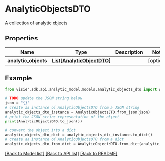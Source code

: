 # AnalyticObjectsDTO

A collection of analytic objects

## Properties

Name | Type | Description | Notes
------------ | ------------- | ------------- | -------------
**analytic_objects** | [**List[AnalyticObjectDTO]**](AnalyticObjectDTO.md) |  | [optional] 

## Example

```python
from visier.sdk.api.analytic_model.models.analytic_objects_dto import AnalyticObjectsDTO

# TODO update the JSON string below
json = "{}"
# create an instance of AnalyticObjectsDTO from a JSON string
analytic_objects_dto_instance = AnalyticObjectsDTO.from_json(json)
# print the JSON string representation of the object
print(AnalyticObjectsDTO.to_json())

# convert the object into a dict
analytic_objects_dto_dict = analytic_objects_dto_instance.to_dict()
# create an instance of AnalyticObjectsDTO from a dict
analytic_objects_dto_from_dict = AnalyticObjectsDTO.from_dict(analytic_objects_dto_dict)
```
[[Back to Model list]](../README.md#documentation-for-models) [[Back to API list]](../README.md#documentation-for-api-endpoints) [[Back to README]](../README.md)



